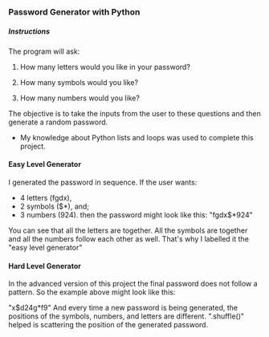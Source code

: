 ### Password Generator with Python

##### Instructions
The program will ask:

1. How many letters would you like in your password?

2. How many symbols would you like?

3. How many numbers would you like?

The objective is to take the inputs from the user to these questions and then generate a random password. 
- My knowledge about Python lists and loops was used to complete this project.

#### Easy Level Generator
I generated the password in sequence. If the user wants:
- 4 letters (fgdx), 
- 2 symbols ($*), and;
- 3 numbers (924).
then the password might look like this:
"fgdx$*924"

You can see that all the letters are together. All the symbols are together and all the numbers follow each other as well. That's why I labelled it the "easy level generator"

#### Hard Level Generator
In the advanced version of this project the final password does not follow a pattern. So the example above might look like this:

"x$d24g*f9"
And every time a new password is being generated, the positions of the symbols, numbers, and letters are different.
".shuffle()" helped is scattering the position of the generated password.
